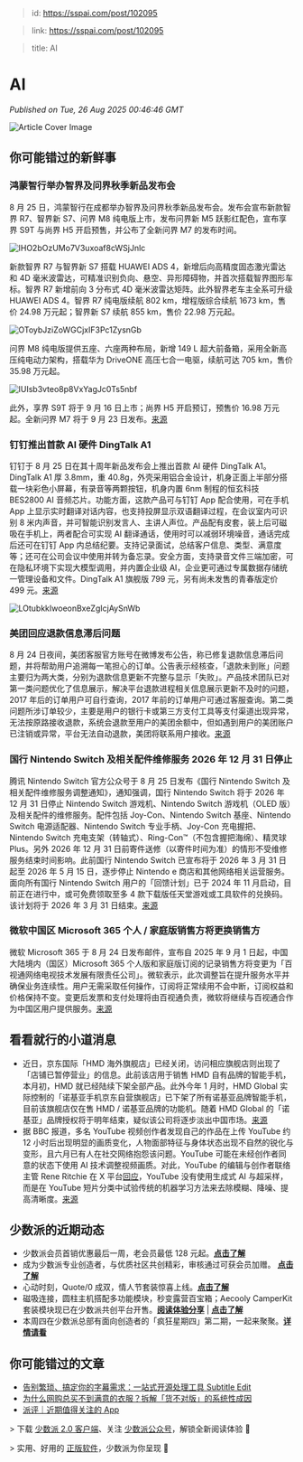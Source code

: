 > id: https://sspai.com/post/102095

> link: https://sspai.com/post/102095

> title: AI

# AI
_Published on Tue, 26 Aug 2025 00:46:46 GMT_

![Article Cover Image](https://cdnfile.sspai.com/2025/8/26/article/e967d4c1-6705-2168-219b-a49ec98d6e65.png)  

你可能错过的新鲜事
---------

### 鸿蒙智行举办智界及问界秋季新品发布会

8 月 25 日，鸿蒙智行在成都举办智界及问界秋季新品发布会。发布会宣布新款智界 R7、智界新 S7、问界 M8 纯电版上市，发布问界新 M5 跃影红配色，宣布享界 S9T 与尚界 H5 开启预售，并公布了全新问界 M7 的发布时间。

![IHO2bOzUMo7V3uxoaf8cWSjJnlc](https://cdnfile.sspai.com/editor/u_/d2mg6mlb34takqj212ig.png?imageView2/2/w/1120/q/90/interlace/1/ignore-error/1/format/webp)

新款智界 R7 与智界新 S7 搭载 HUAWEI ADS 4，新增后向高精度固态激光雷达和 4D 毫米波雷达，可精准识别负向、悬空、异形障碍物，并首次搭载智界图形车标。智界 R7 新增前向 3 分布式 4D 毫米波雷达矩阵。此外智界老车主全系可升级 HUAWEI ADS 4。智界 R7 纯电版续航 802 km，增程版综合续航 1673 km，售价 24.98 万元起；智界新 S7 续航 855 km，售价 22.98 万元起。

![OToybJziZoWGCjxIF3Pc1ZysnGb](https://cdnfile.sspai.com/editor/u_/d2mg6mtb34taksv53280.png?imageView2/2/w/1120/q/90/interlace/1/ignore-error/1/format/webp)

问界 M8 纯电版提供五座、六座两种布局，新增 149 L 超大前备箱，采用全新高压纯电动力架构，搭载华为 DriveONE 高压七合一电驱，续航可达 705 km，售价 35.98 万元起。

![IUIsb3vteo8p8VxYagJc0Ts5nbf](https://cdnfile.sspai.com/editor/u_/d2mg6n5b34takoj2d1n0.png?imageView2/2/w/1120/q/90/interlace/1/ignore-error/1/format/webp)

此外，享界 S9T 将于 9 月 16 日上市；尚界 H5 开启预订，预售价 16.98 万元起。全新问界 M7 将于 9 月 23 日发布。[来源](https://weibo.com/u/3032210184)

### 钉钉推出首款 AI 硬件 DingTalk A1

钉钉于 8 月 25 日在其十周年新品发布会上推出首款 AI 硬件 DingTalk A1。DingTalk A1 厚 3.8mm，重 40.8g，外壳采用铝合金设计，机身正面上半部分搭载一块彩色小屏幕，有录音等两颗按钮，机身内置 6nm 制程的恒玄科技 BES2800 AI 音频芯片。功能方面，这款产品可与钉钉 App 配合使用，可在手机 App 上显示实时翻译对话内容，也支持投屏显示双语翻译过程，在会议室内可识别 8 米内声音，并可智能识别发言人、主讲人声位。产品配有皮套，装上后可磁吸在手机上，两者配合可实现 AI 翻译通话，使用时可以减弱环境噪音，通话完成后还可在钉钉 App 内总结纪要。支持记录面试，总结客户信息、类型、满意度等；还可在公司会议中使用并转为备忘录。安全方面，支持录音文件三端加密，可在隐私环境下实现大模型调用，并内置企业级 AI，企业更可通过专属数据存储统一管理设备和文件。DingTalk A1 旗舰版 799 元，另有尚未发售的青春版定价 499 元。[来源](https://weibo.com/5482144242/Q1syk84nw)

![LOtubkkIwoeonBxeZgIcjAySnWb](https://cdnfile.sspai.com/editor/u_/d2mg6ndb34taksv5328g.png?imageView2/2/w/1120/q/90/interlace/1/ignore-error/1/format/webp)

### 美团回应退款信息滞后问题

8 月 24 日夜间，美团客服官方账号在微博发布公告，称已修复退款信息滞后问题，并将帮助用户追溯每一笔担心的订单。公告表示经核查，「退款未到账」问题主要归为两大类，分别为退款信息更新不完整与显示「失败」。产品技术团队已对第一类问题优化了信息展示，解决平台退款进程相关信息展示更新不及时的问题，2017 年后的订单用户可自行查询，2017 年前的订单用户可通过客服查询。第二类问题所涉订单较少，主要是用户的银行卡或第三方支付工具等支付渠道出现异常，无法按原路接收退款，系统会退款至用户的美团余额中，但如遇到用户的美团账户已注销或异常，平台无法自动退款，美团将联系用户接收。[来源](https://weibo.com/ttarticle/p/show?id=2309405203317629517831)

### 国行 Nintendo Switch 及相关配件维修服务 2026 年 12 月 31 日停止

腾讯 Nintendo Switch 官方公众号于 8 月 25 日发布《国行 Nintendo Switch 及相关配件维修服务调整通知》，通知强调，国行 Nintendo Switch 将于 2026 年 12 月 31 日停止 Nintendo Switch 游戏机、Nintendo Switch 游戏机（OLED 版）及相关配件的维修服务。配件包括 Joy-Con、Nintendo Switch 基座、Nintendo Switch 电源适配器、Nintendo Switch 专业手柄、Joy-Con 充电握把、Nintendo Switch 充电支架（转轴式）、Ring-Con™（不包含握把海绵）、精灵球 Plus。另外 2026 年 12 月 31 日前寄件送修（以寄件时间为准）的情形不受维修服务结束时间影响。此前国行 Nintendo Switch 已宣布将于 2026 年 3 月 31 日起至 2026 年 5 月 15 日，逐步停止 Nintendo e 商店和其他网络相关运营服务。面向所有国行 Nintendo Switch 用户的「回馈计划」已于 2024 年 11 月启动，目前正在进行中，或可免费领取至多 4 款下载版任天堂游戏或工具软件的兑换码。该计划将于 2026 年 3 月 31 日结束。[来源](https://mp.weixin.qq.com/s/DyvIk98qLQO1VsAjfE4GPQ)

### 微软中国区 Microsoft 365 个人 / 家庭版销售方将更换销售方

微软 Microsoft 365 于 8 月 24 日发布邮件，宣布自 2025 年 9 月 1 日起，中国大陆境内（国区）Microsoft 365 个人版和家庭版订阅的记录销售方将变更为「百视通网络电视技术发展有限责任公司」。微软表示，此次调整旨在提升服务水平并确保业务连续性。用户无需采取任何操作，订阅将正常续用不会中断，订阅权益和价格保持不变。变更后发票和支付处理将由百视通负责，微软将继续与百视通合作为中国区用户提供服务。[来源](https://m.ithome.com/html/877650.htm)

看看就行的小道消息
---------

-   近日，京东国际「HMD 海外旗舰店」已经关闭，访问相应旗舰店则出现了「店铺已暂停营业」的信息。此前该店用于销售 HMD 自有品牌的智能手机，本月初，HMD 就已经陆续下架全部产品。此外今年 1 月时，HMD Global 实际控制的「诺基亚手机京东自营旗舰店」已下架了所有诺基亚品牌智能手机，目前该旗舰店仅在售 HMD / 诺基亚品牌的功能机。随着 HMD Global 的「诺基亚」品牌授权将于明年结束，疑似该公司将逐步淡出中国市场。[来源](https://m.ithome.com/html/877637.htm)
-   据 BBC 报道，多名 YouTube 视频创作者发现自己的作品在上传 YouTube 约 12 小时后出现明显的画质变化，人物面部特征与身体状态出现不自然的锐化与变形，且六月已有人在社交网络抱怨该问题。YouTube 可能在未经创作者同意的状态下使用 AI 技术调整视频画质。对此，YouTube 的编辑与创作者联络主管 Rene Ritchie 在 X 平台[回应](https://x.com/YouTubeInsider/status/1958199532363317467)，YouTube 没有使用生成式 AI 与超采样，而是在 YouTube 短片分类中试验传统的机器学习方法来去除模糊、降噪、提高清晰度。[来源](https://www.bbc.com/future/article/20250822-youtube-is-using-ai-to-edit-videos-without-permission)

少数派的近期动态
--------

-   少数派会员首销优惠最后一周，老会员最低 128 元起。[**点击了解**](https://sspai.com/post/101440)
-   成为少数派专业创造者，与优质社区共创精彩，审核通过可获会员加赠。 [**点击了解**](https://sspai.com/page/verified/)
-   心动时刻，Quote/0 成双，情人节套装惊喜上线。[**点击了解**](https://sspai.com/create/quote0)
-   磁吸连接，圆柱主机搭配多功能模块，秒变露营百宝箱；Aecooly CamperKit 套装模块现已在少数派共创平台开售。[**阅读体验分享**](https://sspai.com/post/101237) | [**点击了解**](https://sspai.com/product/61)
-   本周四在少数派总部有面向创造者的「疯狂星期四」第二期，一起来聚聚。[**详情请看**](https://weibo.com/1682877440/5203494069344004)

你可能错过的文章
--------

-   [告别繁琐、搞定你的字幕需求：一站式开源处理工具 Subtitle Edit](https://sspai.com/post/101614)
-   [为什么网购总买不到满意的衣服？拆解「货不对版」的系统性成因](https://sspai.com/post/101980)
-   [派评｜近期值得关注的 App](https://sspai.com/post/102085)

\> 下载 [少数派 2.0 客户端](https://sspai.com/page/client)、关注 [少数派公众号](https://sspai.com/s/J71e)，解锁全新阅读体验 📰

\> 实用、好用的 [正版软件](https://sspai.com/mall)，少数派为你呈现 🚀
